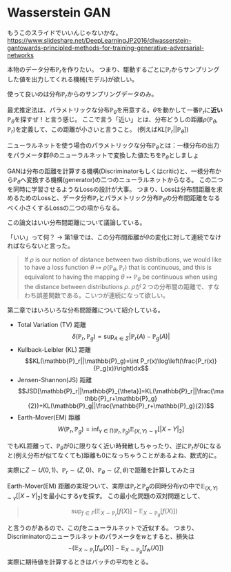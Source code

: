 # Wasserstein GAN

もうこのスライドでいいんじゃないかな。
https://www.slideshare.net/DeepLearningJP2016/dlwasserstein-gantowards-principled-methods-for-training-generative-adversarial-networks


本物のデータ分布$\mathbb{P}_r$を作りたい。
つまり、駆動するごとに$\mathbb{P}_r$からサンプリングした値を出力してくれる機械(モデル)が欲しい。

使って良いのは分布$\mathbb{P}_r$からのサンプリングデータのみ。

最尤推定法は、パラメトリックな分布$\mathbb{P}_{\theta}$を用意する。$\theta$を動かして一番$\mathbb{P}_r$に**近い**$\mathbb{P}_{\theta}$を探すぜ！と言う感じ。
ここで言う「近い」とは、分布どうしの距離$\rho(\mathbb{P}_{\theta},\mathbb{P}_r)$を定義して、この距離が小さいと言うこと。
(例えば$KL[\mathbb{P}_r||\mathbb{P}_{\theta}]$)

ニューラルネットを使う場合のパラメトリックな分布$\mathbb{P}_{\theta}$とは：一様分布の出力をパラメータ群$\theta$のニューラルネットで変換した値たちを$\mathbb{P}_{\theta}$としましょ

GANは分布の距離を計算する機構(Discriminatorもしくはcritic)と、一様分布から$\mathbb{P}_{\theta}$へ変換する機構(generator)の二つのニューラルネットからなる。
この二つを同時に学習させるようなLossの設計が大事。
つまり、Lossは分布間距離を求めるためのLossと、データ分布$\mathbb{P}_r$とパラメトリック分布$\mathbb{P}_{\theta}$の分布間距離をなるべく小さくするLossの二つの項からなる。

この論文はいい分布間距離について議論している。

「いい」って何？
→ 第1章では、この分布間距離が$\theta$の変化に対して連続でなければならないと言った。

>If $\rho$ is our notion of distance between two distributions, we would like to have a loss function $\theta \mapsto\rho(\mathbb{P}_{\theta},\mathbb{P}_r)$ that is continuous, and this is equivalent to having the mapping $\theta \mapsto\mathbb{P}_{\theta}$ be continuous when using the distance between distributions $\rho$.
>$\rho$が２つの分布間の距離で、すなわち誤差関数である。こいつが連続になって欲しい。



第二章ではいろいろな分布間距離について紹介している。

- Total Variation (TV) 距離$$\delta(\mathbb{P}_r,\mathbb{P}_g)=\sup_{A\in\Sigma}|\mathbb{P}_r(A)-\mathbb{P}_g(A)|$$
- Kullback-Leibler (KL) 距離$$KL(\mathbb{P}_r||\mathbb{P}_g)=\int P_r(x)\log\left(\frac{P_r(x)}{P_g(x)}\right)dx$$
- Jensen-Shannon(JS) 距離$$JSD[\mathbb{P}_r||\mathbb{P}_{\theta}]=KL(\mathbb{P}_r||\frac{\mathbb{P}_r+\mathbb{P}_g}{2})+KL(\mathbb{P}_g||\frac{\mathbb{P}_r+\mathbb{P}_g}{2})$$
- Earth-Mover(EM) 距離$$W(\mathbb{P}_r,\mathbb{P}_g)=\inf_{\gamma\in\prod(\mathbb{P}_r,\mathbb{P}_g)}\mathbb{E}_{(X,Y)\sim\gamma}[|X-Y|_2]\tag{1}$$


でもKL距離って、$\mathbb{P}_{\theta}$が$0$に限りなく近い時発散しちゃったり、逆に$\mathbb{P}_r$が$0$になると(例え分布が似てなくても)距離も$0$になっちゃうことがあるよね、数式的に。

実際に$Z\sim U(0,1)$、$\mathbb{P}_r\sim (Z,0)$、$\mathbb{P}_{\theta}\sim (Z,\theta)$で距離を計算してみたヨ

Earth-Mover(EM) 距離の実現ついて、実際は$\mathbb{P}_r$と$\mathbb{P}_g$の同時分布$\gamma$の中で$\mathbb{E}_{(X,Y)\sim\gamma}[|X-Y|_2]$を最小にする$\gamma$を探す。
この最小化問題の双対問題として、
>$$\sup_{f\in F}\left(\mathbb{E}_{X\sim\mathbb{P}_r}[f(X)]-\mathbb{E}_{X\sim\mathbb{P}_g}[f(X)]\right)$$

と言うのがあるので、この$f$をニューラルネットで近似する。
つまり、Discriminatorのニューラルネットのパラメータを$w$とすると、損失は
$$-\left(\mathbb{E}_{X\sim\mathbb{P}_r}[f_w(X)]-\mathbb{E}_{X\sim\mathbb{P}_g}[f_w(X)]\right)$$
実際に期待値を計算するときはバッチの平均をとる。